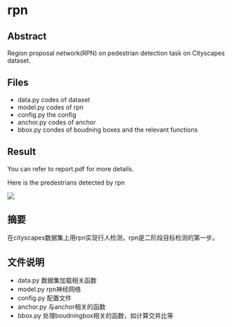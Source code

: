 # rpn

## Abstract

Region proposal network(RPN) on pedestrian detection task on Cityscapes dataset.

## Files 
* data.py codes of dataset
* model.py codes of rpn
* config.py the config
* anchor.py codes of anchor
* bbox.py condes of boudning boxes and the relevant functions

## Result

You can refer to report.pdf for more details.

Here is the predestrians detected by rpn 

![](https://github.com/TrueNobility303/fpn/blob/master/dump/pic.png)

## 摘要

在cityscapes数据集上用rpn实现行人检测，rpn是二阶段目标检测的第一步。

## 文件说明

* data.py 数据集加载相关函数
* model.py rpn神经网络
* config.py 配置文件
* anchor.py 与anchor相关的函数
* bbox.py 处理boudningbox相关的函数，如计算交并比等

